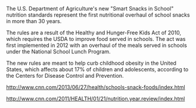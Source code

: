 
The U.S. Department of Agriculture's new "Smart Snacks in School" nutrition standards represent the first nutritional overhaul of school snacks in more than 30 years.

The rules are a result of the Healthy and Hunger-Free Kids Act of 2010, which requires the USDA to improve food served in schools. The act was first implemented in 2012 with an overhaul of the meals served in schools under the National School Lunch Program.


The new rules are meant to help curb childhood obesity in the United States, which affects about 17% of children and adolescents, according to the Centers for Disease Control and Prevention.

http://www.cnn.com/2013/06/27/health/schools-snack-foods/index.html

http://www.cnn.com/2011/HEALTH/01/21/nutrition.year.review/index.html

